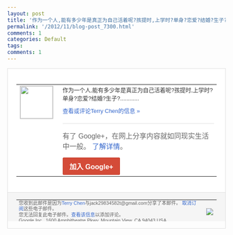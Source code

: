 ```yaml
---
layout: post
title: '作为一个人,能有多少年是真正为自己活着呢?孩提时,上学时?单身?恋爱?结婚?生子?...'
permalink: '/2012/11/blog-post_7300.html'
comments: 1
categories: Default
tags: 
comments: 1
---
```

<div style="border:solid 1px #dfdfdf;color:#686868;font:13px Arial"><div style="background-color:#fff;padding:20px;"><table cellpadding="0" cellspacing="0"><tr><td style="padding-right:15px;vertical-align:top"><a href="https://plus.google.com/_/notifications/emlink?emrecipient=110200756825219614165&amp;emid=CODCw8qJvbMCFQ8TTAodG3oAAA&amp;path=%2F108643996575278738906&amp;dt=1352298795167&amp;uob=8"><img height="75" src="https://lh3.googleusercontent.com/-KKRGTyJ5Bl0/AAAAAAAAAAI/AAAAAAAAEEY/jllxqER5dCk/s75-c-k-a/photo.jpg" style="border:solid 1px #cccccc;" width="75"/></a></td><td style="width:578px;color:#333;font:13px Arial;vertical-align:top"><div style="padding-bottom:10px">作为一个人,能有多少年是真正为自己活着呢<wbr/>?孩提时,上学时?单身?恋爱?结婚?生子<wbr/>?............</div><a href="https://plus.google.com/_/notifications/emlink?emrecipient=110200756825219614165&amp;emid=CODCw8qJvbMCFQ8TTAodG3oAAA&amp;path=%2F108643996575278738906%2Fposts%2FG1WrmTtnMuS%3Fgpinv%3DAMIXal_-FuwDS5HquAr0IKTy77p4oqgvYdZa5gbR-yYqRNwt1MNf4kEHhtvV42r71yV-7YX1xHYjoE5CD9ExDSL8gz6XeCchwlYOKMNpJWzwcJWoP1law5U&amp;dt=1352298795167&amp;uob=8" style="color:#3366CC;text-decoration:none">查看或评论Terry Chen的信息 »</a><div style="margin-top:20px;border-top:solid 1px #dfdfdf"><div style="padding:15px 0;color:#686868;font:16px Arial">有了 Google+，在网上分享内容就如同现实生活中一般。 <a href="http://www.google.com/+/learnmore/" style="color:#3366CC;text-decoration:none">了解详情</a>。</div><a href="https://plus.google.com/_/notifications/emlink?emrecipient=110200756825219614165&amp;emid=CODCw8qJvbMCFQ8TTAodG3oAAA&amp;path=%2F%3Fgpinv%3DAMIXal_-FuwDS5HquAr0IKTy77p4oqgvYdZa5gbR-yYqRNwt1MNf4kEHhtvV42r71yV-7YX1xHYjoE5CD9ExDSL8gz6XeCchwlYOKMNpJWzwcJWoP1law5U&amp;dt=1352298795167&amp;uob=8" style="display:inline-block;padding:7px 15px;background-color:#d44b38; color:#fff;font-size:16px; font-weight:bold;border-radius:2px;-webkit-border-radius:2px; -moz-border-radius:2px;border:solid 1px #c43b28; white-space:nowrap;text-decoration:none">加入 Google+</a></div></td></tr></table></div><div style="border-top:solid 1px #dfdfdf;padding:0 20px; background-color:#f5f5f5"><table cellpadding="0" cellspacing="0" style="height:50px"><tbody><tr><td style="vertical-align:middle;width:100%; color:#636363;font:11px Arial; line-height:120%">您收到此邮件是因为<a href="https://plus.google.com/_/notifications/emlink?emrecipient=110200756825219614165&amp;emid=CODCw8qJvbMCFQ8TTAodG3oAAA&amp;path=%2F108643996575278738906%3Fgpinv%3DAMIXal_-FuwDS5HquAr0IKTy77p4oqgvYdZa5gbR-yYqRNwt1MNf4kEHhtvV42r71yV-7YX1xHYjoE5CD9ExDSL8gz6XeCchwlYOKMNpJWzwcJWoP1law5U&amp;dt=1352298795167&amp;uob=8" style="color:#3366CC;text-decoration:none">Terry Chen</a>与jack29834582t@gmail.com分享了本邮件。 <a href="https://plus.google.com/_/notifications/emlink?emrecipient=110200756825219614165&amp;emid=CODCw8qJvbMCFQ8TTAodG3oAAA&amp;path=%2F_%2Fnonplus%2Femailsettings%3Fgpinv%3DAMIXal_-FuwDS5HquAr0IKTy77p4oqgvYdZa5gbR-yYqRNwt1MNf4kEHhtvV42r71yV-7YX1xHYjoE5CD9ExDSL8gz6XeCchwlYOKMNpJWzwcJWoP1law5U%26est%3DADH5u8W266WuHHTX78sQs3qZKYEa-woJ426zC9hJ98LL9f1UX897cBd9RJ31kB8YirjMhW0gtCkYPS4EiXgVqpALKvbH-R-RIWDbFZ2GmQOKHPDrrCSCb4UyknnPnCdcv9I2Yq-eLoDjz5-UyP0-B0MIlmusQl-xFA&amp;dt=1352298795167&amp;uob=8" style="color:#3366CC;text-decoration:none">取消订阅</a>这些电子邮件。<br/>您无法回复此电子邮件。<a href="https://plus.google.com/_/notifications/emlink?emrecipient=110200756825219614165&amp;emid=CODCw8qJvbMCFQ8TTAodG3oAAA&amp;path=%2F108643996575278738906%2Fposts%2FG1WrmTtnMuS%3Fgpinv%3DAMIXal_-FuwDS5HquAr0IKTy77p4oqgvYdZa5gbR-yYqRNwt1MNf4kEHhtvV42r71yV-7YX1xHYjoE5CD9ExDSL8gz6XeCchwlYOKMNpJWzwcJWoP1law5U&amp;dt=1352298795167&amp;uob=8" style="color:#3366CC;text-decoration:none">查看该信息</a>以添加评论。<br/>Google Inc., 1600 Amphitheatre Pkwy, Mountain View, CA 94043 USA<br/></td><td><img src="https://ssl.gstatic.com/s2/oz/images/notifications/logo/google-plus-6617a72bb36cc548861652780c9e6ff1.png"/></td></tr></tbody></table></div></div>